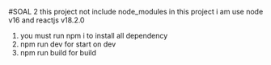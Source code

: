 #SOAL 2
this project not include node_modules
in this project i am use node v16 and reactjs v18.2.0

1. you must run npm i to install all dependency
2. npm run dev for start on dev
3. npm run build for build